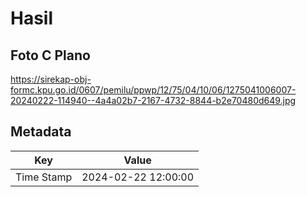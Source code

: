 # Hasil

## Foto C Plano

https://sirekap-obj-formc.kpu.go.id/0607/pemilu/ppwp/12/75/04/10/06/1275041006007-20240222-114940--4a4a02b7-2167-4732-8844-b2e70480d649.jpg


## Metadata

| Key        | Value               |
| ---------- | ------------------- |
| Time Stamp | 2024-02-22 12:00:00 |



